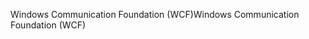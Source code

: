 <span data-ttu-id="09a9b-101">Windows Communication Foundation (WCF)</span><span class="sxs-lookup"><span data-stu-id="09a9b-101">Windows Communication Foundation (WCF)</span></span>